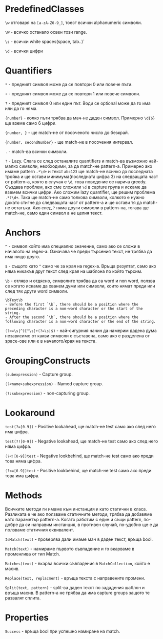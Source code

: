 # PredefinedClasses
`\w` отговаря на `[a-zA-Z0-9_]`, тоест всички alphanumeric символи. 

`\W` - всичко останало освен този range.

`\s` - всички white spaces(space, tab..)`

`\d` - всички цифри

# Quantifiers
`*` - предният символ може да се повтори 0 или повече пъти.

`+` - предният символ може да се повтори 1 или повече символи.

`?` - предният символ 0 или един път. Води се optional може да го има или да го няма.

`{number}` - колко пъти трябва да мач-не даден символ.  Примерно `\d{6}` ще вземе само 6 цифри.

`{number, }` - ще match-не от посоченото число до безкрай.

`{number, secondNumber}` - ще match-не в посочения интервал.

`.` - match-ва всички символи.

`?` - Lazy. Слага се след останалите quantifiers и match-ва възможно най-малко символи, необходими, за да match-не pattern-а. Примерно ако имаме pattern `.*\d+` и текст `abc123` ще match-не всичко до последната тройка и ще остави минимума(последната цифра 3) на следващата част от pattern-а, която в случая е `\d`, това поведение се нарича greedy. Създава проблем, ако сме сложили `\d` в capture група и искаме да вземем всички цифри. Ако сложим lazy quantifier, ще решим проблема ``.*?\d+``. Така ще match-не само толкова символи, колкото е нужно докато стигне до следващата част от pattern-a и ще остави тя да match-не остатъка. Ако след `?` няма други символи в pattern-на, тогава ще match-не, само един символ а не целия текст.

# Anchors
`^` - символ който има специално значение, само ако се сложи в началото на regex-а. Означава че преди търсения текст, не трябва да има нищо друго.

`$` - същото като `^` само че за края на regex-a. Връща резултат, само ако няма никакъв друг текст след края на шаблона по който търсим.

`\b` - отляво и отдясно, символите трябва да са word и non word, ползва се когато искаме да хванем думи или символи, които нямат преди или след тях други word символи.
```
\bTest\b
- Before the first `\b`, there should be a position where the preceding character is a non-word character or the start of the string.
- After the second `\b`, there should be a position where the following character is a non-word character or the end of the string.
```
`(?<=\s|^)[^\s]+(?=\s|$)` - най-сигурния начин да намерим дадена дума независимо от какви символи е съставена, само ако е разделена от space-ове или е в началото/края на текста. 

# GroupingConstructs
`(subexpression)` - Capture group.

`(?<name>subexpression)` - Named capture group.

`(?:subexpression)` - non-capturing group.

# Lookaround
`test(?=[0-9])` - Positive lookahead, ще match-не test само ако след него има цифра.

`test(?![0-9])` - Negative lookahead, ще match-не test само ако след него няма цифра.

`(?<![0-9])test` - Negative lookbehind, ще match-не test само ако преди това няма цифрa.

`(?<=[0-9])test` - Positive lookbehind, ще match-не test само ако преди това има цифра.

# Methods
Всичките методи ги имаме към инстанция и като статични в класа. Разликата е че ако ползваме статичните методи, трябва да добавяме като параметър pattern-a. Когато работим с един и същи pattern, по-добре да си направим инстанция, в противен случай, по-удобно ще е да ползваме статичния еквивалент.

`IsMatch(text)` - проверява дали имаме мач в даден текст, връща bool.

`Match(text)` - намираме първото съвпадение и го вкарваме в променлива от тип Match.

`Matches(text)` - вкарва всички съвпадения в `MatchCollection`, който е масив.

`Replace(text, replacment)` - връща текста с направените промени.

`Split(text, pattern)` - split-ва даден текст по зададения шаблон и връща масив. В pattern-а не трябва да има capture groups защото те развалят сплита.
# Properties
`Success` - връща bool при успешно намиране на match.
